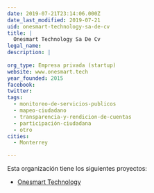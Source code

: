 ```yaml
---
date: 2019-07-21T23:14:06.000Z
date_last_modified: 2019-07-21
uid: onesmart-technology-sa-de-cv
title: |
  Onesmart Technology Sa De Cv
legal_name: 
description: |
  
org_type: Empresa privada (startup)
website: www.onesmart.tech
year_founded: 2015
facebook: 
twitter: 
tags:
  - monitoreo-de-servicios-publicos
  - mapeo-ciudadano
  - transparencia-y-rendicion-de-cuentas
  - participación-ciudadana
  - otro
cities: 
  - Monterrey

---
```


Esta organización tiene los siguientes proyectos:

- [Onesmart Technology](/proyectos/onesmart-technology)
